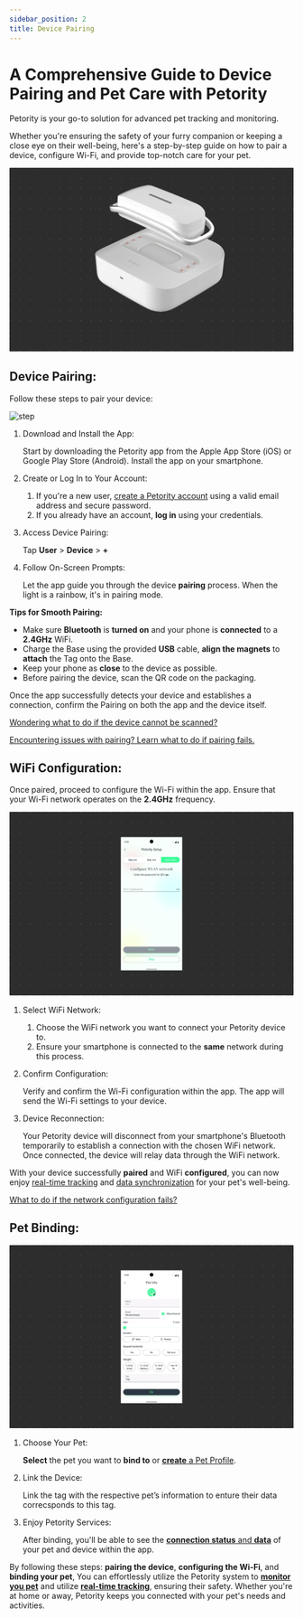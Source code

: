 ```yaml
---
sidebar_position: 2
title: Device Pairing
---
```


# A Comprehensive Guide to Device Pairing and Pet Care with Petority
Petority is your go-to solution for advanced pet tracking and monitoring. 

Whether you're ensuring the safety of your furry companion or keeping a close eye on their well-being, here's a step-by-step guide on how to pair a device, configure Wi-Fi, and provide top-notch care for your pet.

![pairing steps](/img/pair/Device-Pair.gif)

## Device Pairing:

Follow these steps to pair your device:

![step](/img/devices/Pairing.gif)

1. Download and Install the App:

    Start by downloading the Petority app from the Apple App Store (iOS) or Google Play Store (Android). Install the app on your smartphone.
2. Create or Log In to Your Account:
	1. If you're a new user, [create a Petority account](/docs/petority/accounts/signing-up) using a valid email address and secure password.
	2. If you already have an account, **log in** using your credentials.
3. Access Device Pairing:

    Tap **User** > **Device** > **+**
4. Follow On-Screen Prompts:

    Let the app guide you through the device **pairing** process. When the light is a rainbow, it's in pairing mode.

**Tips for Smooth Pairing:**

+ Make sure **Bluetooth** is **turned on** and your phone is **connected** to a **2.4GHz** WiFi.
+ Charge the Base using the provided **USB** cable, **align the magnets** to **attach** the Tag onto the Base.
+ Keep your phone as **close** to the device as possible.
+ Before pairing the device, scan the QR code on the packaging.


Once the app successfully detects your device and establishes a connection, confirm the Pairing on both the app and the device itself.

[Wondering what to do if the device cannot be scanned?](/docs/petority/troubleshooting/device-pairing)

[Encountering issues with pairing? Learn what to do if pairing fails.](/docs/petority/troubleshooting/device-pairing)
## WiFi Configuration:
Once paired, proceed to configure the Wi-Fi within the app. Ensure that your Wi-Fi network operates on the **2.4GHz** frequency.

![Wifi](/img/pair/wifi.gif)

1. Select WiFi Network:
	1. Choose the WiFi network you want to connect your Petority device to.
	2. Ensure your smartphone is connected to the **same** network during this process.
2. Confirm Configuration:

    Verify and confirm the Wi-Fi configuration within the app. The app will send the Wi-Fi settings to your device.
3. Device Reconnection:

    Your Petority device will disconnect from your smartphone's Bluetooth temporarily to establish a connection with the chosen WiFi network. Once connected, the device will relay data through the WiFi network.

With your device successfully **paired** and WiFi **configured**, you can now enjoy [real-time tracking](/docs/petority/features/live-tracking) and [data synchronization](/docs/petority/features/health-monitoring) for your pet's well-being.

[What to do if the network configuration fails?](/docs/petority/troubleshooting/network-failed)

## Pet Binding:
![choose pet](/img/pair/Add-Pet.gif)

1. Choose Your Pet:

    **Select** the pet you want to **bind to** or [**create** a Pet Profile](/docs/petority/pets/create).

2. Link the Device:

    Link the tag with the respective pet’s information to enture their data correcsponds to this tag.
    
3. Enjoy Petority Services:

    After binding, you'll be able to see the [**connection status** and **data**](/docs/devices/battery-charging/battery-checking) of your pet and device within the app.

By following these steps: **pairing the device**, **configuring the Wi-Fi**, and **binding your pet**, You can effortlessly utilize the Petority system to [**monitor you pet**](/docs/petority/features/health-monitoring) and utilize [**real-time tracking**](/docs/petority/features/live-tracking), ensuring their safety. Whether you're at home or away, Petority keeps you connected with your pet's needs and activities.
